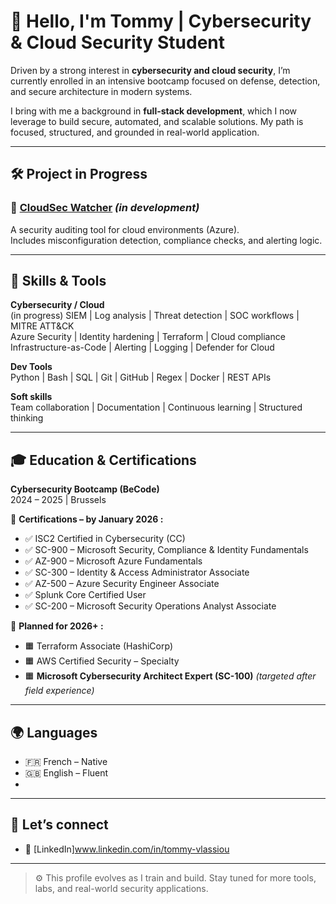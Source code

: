 # 👋 Hello, I'm Tommy | Cybersecurity & Cloud Security Student

Driven by a strong interest in **cybersecurity and cloud security**, I’m currently enrolled in an intensive bootcamp focused on defense, detection, and secure architecture in modern systems.

I bring with me a background in **full-stack development**, which I now leverage to build secure, automated, and scalable solutions. My path is focused, structured, and grounded in real-world application.

---

## 🛠️ Project in Progress

### 🔧 [CloudSec Watcher](#) *(in development)*  
A security auditing tool for cloud environments (Azure).  
Includes misconfiguration detection, compliance checks, and alerting logic.

---

## 🔐 Skills & Tools

**Cybersecurity / Cloud**  
(in progress)
SIEM | Log analysis | Threat detection | SOC workflows | MITRE ATT&CK  
Azure Security | Identity hardening | Terraform | Cloud compliance  
Infrastructure-as-Code | Alerting | Logging | Defender for Cloud

**Dev Tools**  
Python | Bash | SQL | Git | GitHub | Regex | Docker | REST APIs

**Soft skills**  
Team collaboration | Documentation | Continuous learning | Structured thinking

---

## 🎓 Education & Certifications

**Cybersecurity Bootcamp (BeCode)**  
2024 – 2025 | Brussels

🎯 **Certifications – by January 2026 :**
- ✅ ISC2 Certified in Cybersecurity (CC)
- ✅ SC-900 – Microsoft Security, Compliance & Identity Fundamentals
- ✅ AZ-900 – Microsoft Azure Fundamentals
- ✅ SC-300 – Identity & Access Administrator Associate
- ✅ AZ-500 – Azure Security Engineer Associate
- ✅ Splunk Core Certified User
- ✅ SC-200 – Microsoft Security Operations Analyst Associate

🎯 **Planned for 2026+ :**
- 🟧 Terraform Associate (HashiCorp)
- 🟧 AWS Certified Security – Specialty
- 🟧 **Microsoft Cybersecurity Architect Expert (SC-100)** *(targeted after field experience)*

---

## 🌍 Languages

- 🇫🇷 French – Native  
- 🇬🇧 English – Fluent
- 
---

## 🤝 Let’s connect

- 💼 [LinkedIn]www.linkedin.com/in/tommy-vlassiou

---

> ⚙️ This profile evolves as I train and build. Stay tuned for more tools, labs, and real-world security applications.
